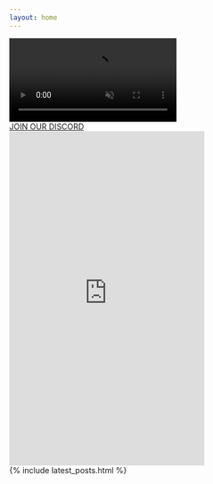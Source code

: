 ```yaml
---
layout: home
---
```


<div id="backgroundVideoContainer">
  <video autoplay muted loop id="backgroundVideo">
    <source src="/public/video/banner-video.mp4" type="video/mp4">
  </video>
  <div id="videoHeader">
    <a href="http://discord.derpcompany.com/" class="headervidlink">JOIN OUR DISCORD</a>
  </div>
</div>
<div id="content">

  <iframe src="https://discord.com/widget?id=154310693171101697&theme=dark" width="350" height="600" allowtransparency="true" frameborder="0" sandbox="allow-popups allow-popups-to-escape-sandbox allow-same-origin allow-scripts"></iframe>

</div>

<div id="container">
  <div id="content">
    {% include latest_posts.html  %}
  </div>
</div>